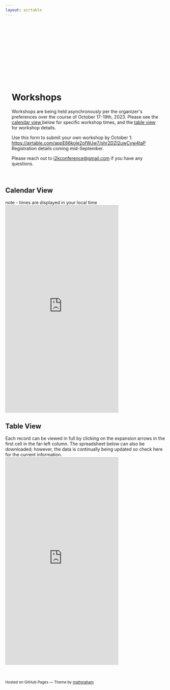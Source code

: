 ```yaml
---
layout: airtable
---
```


<div style="max-width:800px;margin:175px auto 0px auto;padding:20px;" markdown="1">
<h1>Workshops</h1>

Workshops are being held asynchronously per the organizer's preferences over the course of October 17-19th, 2023. Please see the <a href="#calendar">calendar view </a>below for specific workshop times, and the <a href="#table">table view</a> for workshop details.

Use this form to submit your own workshop by October 1: <a href="https://airtable.com/appE66koIe2ofWJw7/shr2DZI2uwCyw4taP">https://airtable.com/appE66koIe2ofWJw7/shr2DZI2uwCyw4taP</a>
Registration details coming mid-September.

Please reach out to [i2kconference@gmail.com](mailto:i2kconference@gmail.com) if you have any questions.
</div>

<h2 id="calendar">Calendar View</h2>
note - times are displayed in your local time
<iframe class="airtable-embed" src="https://airtable.com/embed/appE66koIe2ofWJw7/shrSx0Qs2y53i68Iq?backgroundColor=greenLight&viewControls=on" frameborder="0" onmousewheel="" width="70%" height="650" style="background: transparent; border: 1px solid #ccc;"></iframe>

<h2 id="table">Table View</h2>
Each record can be viewed in full by clicking on the expansion arrows in the first cell in the far-left column.  The spreadsheet below can also be downloaded; however, the data is continually being updated so check here for the current information.
<iframe class="airtable-embed" src="https://airtable.com/embed/appE66koIe2ofWJw7/shreRU2FySOQcMK6z?backgroundColor=greenLight&viewControls=on" frameborder="0" onmousewheel="" width="70%" height="650" style="background: transparent; border: 1px solid #ccc;"></iframe>

<br>
<br>
<br>
<p><small>Hosted on GitHub Pages &mdash; Theme by <a href="https://twitter.com/mattgraham">mattgraham</a></small></p>
